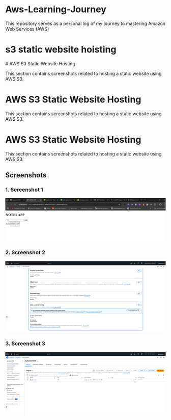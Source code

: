 # Aws-Learning-Journey
This repository serves as a personal log of my journey to mastering Amazon Web Services (AWS)

<h1>s3 static website hoisting</h1>
# AWS S3 Static Website Hosting

This section contains screenshots related to hosting a static website using AWS S3.

# AWS S3 Static Website Hosting

This section contains screenshots related to hosting a static website using AWS S3.

# AWS S3 Static Website Hosting

This section contains screenshots related to hosting a static website using AWS S3.

## Screenshots

### 1. Screenshot 1
![Screenshot 1](https://raw.githubusercontent.com/Xphenomenal008/Aws-Learning-Journey/s3-bucket/aws%20free%20learning%20jouney/aws%20s3/s3%20static%20website%20hosting/Screenshot%202025-01-26%20191234.png)

### 2. Screenshot 2
![Screenshot 2](https://raw.githubusercontent.com/Xphenomenal008/Aws-Learning-Journey/s3-bucket/aws%20free%20learning%20jouney/aws%20s3/s3%20static%20website%20hosting/Screenshot%202025-01-26%20191310.png)

### 3. Screenshot 3
![Screenshot 3](https://raw.githubusercontent.com/Xphenomenal008/Aws-Learning-Journey/s3-bucket/aws%20free%20learning%20jouney/aws%20s3/s3%20static%20website%20hosting/Screenshot%202025-01-26%20191353.png)
